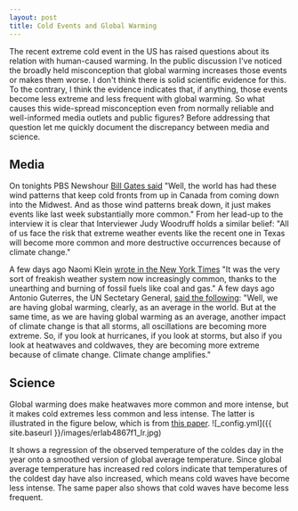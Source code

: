 ```yaml
---
layout: post
title: Cold Events and Global Warming
---
```

The recent extreme cold event in the US has raised questions about its relation with human-caused warming. 
In the public discussion I've noticed the broadly held misconception that global warming increases those 
events or makes them worse. I don't think there is solid scientific evidence for this. To the contrary, I think 
the evidence indicates that, if anything, those events become less extreme and less frequent with global warming. 
So what causes this wide-spread misconception even from normally reliable and well-informed media outlets and public figures? 
Before addressing that question let me quickly document the discrepancy between media and science.

## Media
On tonights PBS Newshour [Bill Gates said](https://www.pbs.org/newshour/show/bill-gates-on-tackling-climate-change-and-the-ongoing-pandemic-response) 
"Well, the world has had these wind patterns 
that keep cold fronts from up in Canada from coming down into the Midwest. And as those wind patterns break down, 
it just makes events like last week substantially more common." From her lead-up to the interview it is clear that
Interviewer Judy Woodruff holds a similar belief: "All of us face the risk that extreme weather events like the recent 
one in Texas will become more common and more destructive occurrences because of climate change."

A few days ago Naomi Klein [wrote in the New York Times](https://www.nytimes.com/2021/02/21/opinion/green-new-deal-texas-blackout.html) 
"It was the very sort of freakish weather system now increasingly common, 
thanks to the unearthing and burning of fossil fuels like coal and gas." A few days ago Antonio Guterres, the UN Sectetary General, [said the 
following](https://www.un.org/sg/en/content/sg/press-encounter/2021-02-18/secretary-generals-joint-press-conference-executive-director-of-unep-inger-andersen-launch-unep-report-entitled-%E2%80%9Cmaking-peace-nature-scientific-blueprint-tackle): 
"Well, we are having global warming, clearly, as an average in the world. But at the same time, as we 
are having global warming as an average, another impact of climate change is that all storms, all oscillations are becoming more extreme. 
So, if you look at hurricanes, if you look at storms, but also if you look at heatwaves and coldwaves, they are becoming more extreme because 
of climate change. Climate change amplifies."

## Science
Global warming does make heatwaves more common and more intense, but it makes cold extremes less common and less intense. 
The latter is illustrated in the figure below, which is from [this paper](https://iopscience.iop.org/article/10.1088/1748-9326/ab4867).
![_config.yml]({{ site.baseurl }}/images/erlab4867f1_lr.jpg)

It shows a regression of the observed temperature of the coldes day in the year onto a smoothed version of global average temperature. 
Since global average temperature has increased red colors indicate that temperatures of the coldest day have also increased, 
which means cold waves have become less intense. The same paper also shows that cold waves have become less frequent.


